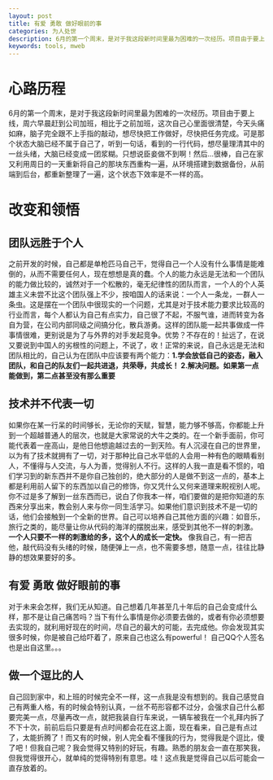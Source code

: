 ```yaml
---
layout: post
title: 有爱 勇敢 做好眼前的事
categories: 为人处世
description: 6月的第一个周末，是对于我这段新时间里最为困难的一次经历。项目由于要上线，周六早晨赶到公司加班
keywords: tools, mweb
---
```


# 心路历程

6月的第一个周末，是对于我这段新时间里最为困难的一次经历。项目由于要上线，周六早晨赶到公司加班，相比于之前加班，这次自己心里面很清楚，今天头痛如麻，脑子完全跟不上手指的敲动，想尽快把工作做好，尽快把任务完成。可是那个状态大脑已经不属于自己了，听到一句话，看到的一行代码，想尽量理清其中的一丝头绪，大脑已经变成一团浆糊。只想说臣妾做不到啊！然后...很棒，自己在家又利用周日的一天重新将自己的那块东西重构一遍，从环境搭建到数据备份，从前端到后台，都重新整理了一遍，这个状态下效率是不一样的高。

# 改变和领悟

## 团队远胜于个人
之前开发的时候，自己都是单枪匹马自己干，觉得自己一个人没有什么事情是能难倒的，从而不需要任何人，现在想想是真的蠢。个人的能力永远是无法和一个团队的能力做比较的，诚然对于一个松散的，毫无纪律性的团队而言，一个人的个人英雄主义未尝不比这个团队强上不少，按咱国人的话来说：一个人一条龙，一群人一条虫。这是摆在一个团队中很现实的一个问题，尤其是对于技术能力要求比较高的行业而言，每个人都认为自己有点实力，自己很了不起，不服气谁，进而转变为各自为营，在公司内部同级之间搞分化，散兵游勇。这样的团队能一起共事做成一件事情很难，更别说是为了与外界的对手发起竞争。优势？不存在的！扯远了，在说又要说到中国人的劣根性的问题上，不说了，收！正常的来说，自己永远是无法和团队相比的，自己认为在团队中应该要有两个能力：**1.学会放低自己的姿态，融入团队，和自己的队友们一起共进退，共荣辱，共成长！ 2.解决问题。如果第一点能做到，第二点甚至没有那么重要**

## 技术并不代表一切

如果你在某一行呆的时间够长，无论你的天赋，智慧，能力够不够高，你都能上升到一个超越普通人的层次，也就是大家常说的大牛之类的。在一个新手面前，你可能代表着一座高山，是他日他想逾越过去的一到天险。有人沉浸在自己的世界里，以为有了技术就拥有了一切，对于那种比自己水平低的人会用一种有色的眼睛看别人，不懂得与人交流，与人为善，觉得别人不行。这样的人我一直是看不惯的，咱们学习到的新东西并不是你自己独创的，绝大部分的人是做不到这一点的，基本上都是利用前人留下的东西加以自己的修饰，你又凭什么又何来道理来睨视别人呢。你不过是多了解到一丝东西而已，说白了你我本一样，咱们要做的是把你知道的东西来分享出来，教会别人来与你一同生活学习。如果他们意识到技术不是一切的话，他们会接触到一个全新的世界。自己可以培养自己其他方面的兴趣：如音乐，旅行之类的，能尽量让你从代码的海洋的摆脱出来，感受到其他不一样的刺激。 **一个人只要不一样的刺激给的多，这个人的成长一定快。** 像我自己，有一把吉他，敲代码没有头绪的时候，随便弹上一点，也不需要多想，随意一点，往往比静静的想效果要好的多。

## 有爱 勇敢 做好眼前的事

对于未来会怎样，我们无从知道。自己想着几年甚至几十年后的自己会变成什么样，那不是让自己痛苦吗？当下有什么事情是你必须要去做的，或者有你必须想要去实现的，就利用好现在的时间，尽自己的最大的可能，去完成他。你会发现其实很多时候，你是被自己给吓着了，原来自己也这么有powerful！
自己QQ个人签名也是出自这里。。。

## 做一个逗比的人

自己回到家中，和上班的时候完全不一样，这一点我是没有想到的。我自己感觉自己有两重人格，有的时候会特别认真，一丝不苟形容都不过分，会强求自己什么都要完美一点，尽量再改一点，就把我装自行车来说，一辆车被我在一个礼拜内拆了不下十次，前前后后只要是有点时间都会花在这上面，现在看来，自己是有点过了，太能折腾了！而又有的时候，别人完全看不懂我的行为，觉得我是个逗比，傻了吧！但我自己呢？我会觉得又特别的好玩，有趣。熟悉的朋友会一直在那笑我，但我觉得很开心，就单纯的觉得特别有意思。哇！这点我是觉得自己以后可能会一直存放着的。

